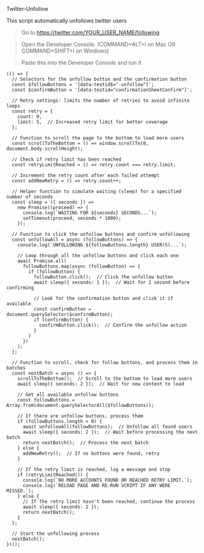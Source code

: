 Twitter-Unfollow

 This script automatically unfollows twitter users 

> Go to https://twitter.com/YOUR_USER_NAME/following

> Open the Developer Console. (COMMAND+ALT+I on Mac OR COMMAND+SHIFT+I on Windows)

> Paste this into the Developer Console and run it


    (() => {
      // Selectors for the unfollow button and the confirmation button
      const $followButtons = '[data-testid$="-unfollow"]';
      const $confirmButton = '[data-testid="confirmationSheetConfirm"]';
    
      // Retry settings: limits the number of retries to avoid infinite loops
      const retry = {
        count: 0,
        limit: 5,  // Increased retry limit for better coverage
      };
    
      // Function to scroll the page to the bottom to load more users
      const scrollToTheBottom = () => window.scrollTo(0, document.body.scrollHeight);
    
      // Check if retry limit has been reached
      const retryLimitReached = () => retry.count === retry.limit;
    
      // Increment the retry count after each failed attempt
      const addNewRetry = () => retry.count++;
    
      // Helper function to simulate waiting (sleep) for a specified number of seconds
      const sleep = ({ seconds }) =>
        new Promise((proceed) => {
          console.log(`WAITING FOR ${seconds} SECONDS...`);
          setTimeout(proceed, seconds * 1000);
        });
    
      // Function to click the unfollow buttons and confirm unfollowing
      const unfollowAll = async (followButtons) => {
        console.log(`UNFOLLOWING ${followButtons.length} USER(S)...`);
    
        // Loop through all the unfollow buttons and click each one
        await Promise.all(
          followButtons.map(async (followButton) => {
            if (followButton) {
              followButton.click();  // Click the unfollow button
              await sleep({ seconds: 1 });  // Wait for 1 second before confirming
              
              // Look for the confirmation button and click it if available
              const confirmButton = document.querySelector($confirmButton);
              if (confirmButton) {
                confirmButton.click();  // Confirm the unfollow action
              }
            }
          })
        );
      };
    
      // Function to scroll, check for follow buttons, and process them in batches
      const nextBatch = async () => {
        scrollToTheBottom();  // Scroll to the bottom to load more users
        await sleep({ seconds: 2 });  // Wait for new content to load
    
        // Get all available unfollow buttons
        const followButtons = Array.from(document.querySelectorAll($followButtons));
        
        // If there are unfollow buttons, process them
        if (followButtons.length > 0) {
          await unfollowAll(followButtons);  // Unfollow all found users
          await sleep({ seconds: 2 });  // Wait before processing the next batch
          return nextBatch();  // Process the next batch
        } else {
          addNewRetry();  // If no buttons were found, retry
        }
    
        // If the retry limit is reached, log a message and stop
        if (retryLimitReached()) {
          console.log(`NO MORE ACCOUNTS FOUND OR REACHED RETRY LIMIT.`);
          console.log(`RELOAD PAGE AND RE-RUN SCRIPT IF ANY WERE MISSED.`);
        } else {
          // If the retry limit hasn't been reached, continue the process
          await sleep({ seconds: 2 });
          return nextBatch();
        }
      };
    
      // Start the unfollowing process
      nextBatch();
    })();
